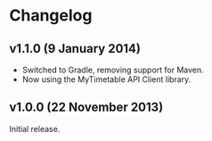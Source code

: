 # Changelog

## v1.1.0 (9 January 2014)

* Switched to Gradle, removing support for Maven.
* Now using the MyTimetable API Client library.

## v1.0.0 (22 November 2013)

Initial release.